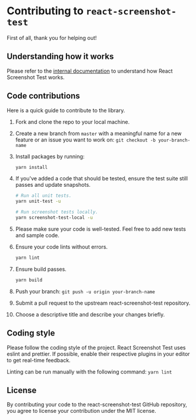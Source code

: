 # Contributing to `react-screenshot-test`

First of all, thank you for helping out!

## Understanding how it works

Please refer to the [internal documentation](./docs/index.md) to understand how React Screenshot Test works.

## Code contributions

Here is a quick guide to contribute to the library.

1. Fork and clone the repo to your local machine.

2. Create a new branch from `master` with a meaningful name for a new feature or an issue you want to work on: `git checkout -b your-branch-name`

3. Install packages by running:

   ```sh
   yarn install
   ```

4. If you've added a code that should be tested, ensure the test suite still passes and update snapshots.

   ```sh
   # Run all unit tests.
   yarn unit-test -u

   # Run screenshot tests locally.
   yarn screenshot-test-local -u
   ```

5. Please make sure your code is well-tested. Feel free to add new tests and sample code.

6. Ensure your code lints without errors.

   ```sh
   yarn lint
   ```

7. Ensure build passes.

   ```sh
   yarn build
   ```

8. Push your branch: `git push -u origin your-branch-name`

9. Submit a pull request to the upstream react-screenshot-test repository.

10. Choose a descriptive title and describe your changes briefly.

## Coding style

Please follow the coding style of the project. React Screenshot Test uses eslint and prettier. If possible, enable their respective plugins in your editor to get real-time feedback.

Linting can be run manually with the following command: `yarn lint`

## License

By contributing your code to the react-screenshot-test GitHub repository, you agree to license your contribution under the MIT license.
